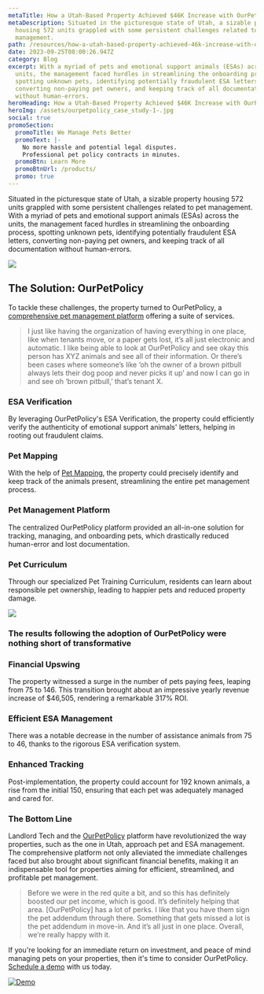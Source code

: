```yaml
---
metaTitle: How a Utah-Based Property Achieved $46K Increase with OurPetPolicy
metaDescription: Situated in the picturesque state of Utah, a sizable property
  housing 572 units grappled with some persistent challenges related to pet
  management.
path: /resources/how-a-utah-based-property-achieved-46k-increase-with-ourpetpolicy/
date: 2023-09-25T08:00:26.947Z
category: Blog
excerpt: With a myriad of pets and emotional support animals (ESAs) across the
  units, the management faced hurdles in streamlining the onboarding process,
  spotting unknown pets, identifying potentially fraudulent ESA letters,
  converting non-paying pet owners, and keeping track of all documentation
  without human-errors.
heroHeading: How a Utah-Based Property Achieved $46K Increase with OurPetPolicy
heroImg: /assets/ourpetpolicy_case_study-1-.jpg
social: true
promoSection:
  promoTitle: We Manage Pets Better
  promoText: |-
    No more hassle and potential legal disputes.
    Professional pet policy contracts in minutes.
  promoBtn: Learn More
  promoBtnUrl: /products/
  promo: true
---
```

Situated in the picturesque state of Utah, a sizable property housing 572 units grappled with some persistent challenges related to pet management. With a myriad of pets and emotional support animals (ESAs) across the units, the management faced hurdles in streamlining the onboarding process, spotting unknown pets, identifying potentially fraudulent ESA letters, converting non-paying pet owners, and keeping track of all documentation without human-errors.

![](/assets/manage_pet_in_rental_property_with_ourpetpolicy.png)

## The Solution: OurPetPolicy

To tackle these challenges, the property turned to OurPetPolicy, a [comprehensive pet management platform](https://landlordtech.com/products) offering a suite of services.

> I just like having the organization of having everything in one place, like when tenants move, or a paper gets lost, it’s all just electronic and automatic. I like being able to look at OurPetPolicy and see okay this person has XYZ animals and see all of their information. Or there’s been cases where someone’s like ‘oh the owner of a brown pitbull always lets their dog poop and never picks it up’ and now I can go in and see oh ‘brown pitbull,’ that’s tenant X.

### **ESA Verification**

By leveraging OurPetPolicy's ESA Verification, the property could efficiently verify the authenticity of emotional support animals' letters, helping in rooting out fraudulent claims.

### Pet Mapping

With the help of [Pet Mapping](https://landlordtech.com/resources/new-pet-mapping-tool-feature-added-to-pet-management-platform-ourpetpolicy/), the property could precisely identify and keep track of the animals present, streamlining the entire pet management process.

### Pet Management Platform

The centralized OurPetPolicy platform provided an all-in-one solution for tracking, managing, and onboarding pets, which drastically reduced human-error and lost documentation.

### Pet Curriculum

Through our specialized Pet Training Curriculum, residents can learn about responsible pet ownership, leading to happier pets and reduced property damage.

![](/assets/property_pet_management_with_ourpetpolicy.png)

### The results following the adoption of OurPetPolicy were nothing short of transformative

### Financial Upswing

The property witnessed a surge in the number of pets paying fees, leaping from 75 to 146. This transition brought about an impressive yearly revenue increase of $46,505, rendering a remarkable 317% ROI.

### Efficient ESA Management

There was a notable decrease in the number of assistance animals from 75 to 46, thanks to the rigorous ESA verification system.

### Enhanced Tracking

Post-implementation, the property could account for 192 known animals, a rise from the initial 150, ensuring that each pet was adequately managed and cared for.

### The Bottom Line

Landlord Tech and the [OurPetPolicy](https://landlordtech.com/products) platform have revolutionized the way properties, such as the one in Utah, approach pet and ESA management. The comprehensive platform not only alleviated the immediate challenges faced but also brought about significant financial benefits, making it an indispensable tool for properties aiming for efficient, streamlined, and profitable pet management. 

> Before we were in the red quite a bit, and so this has definitely boosted our pet income, which is good. It’s definitely helping that area. \[OurPetPolicy] has a lot of perks. I like that you have them sign the pet addendum through there. Something that gets missed a lot is the pet addendum in move-in. And it’s all just in one place. Overall, we’re really happy with it.

If you're looking for an immediate return on investment, and peace of mind managing pets on your properties, then it's time to consider OurPetPolicy. [Schedule a demo](https://info.ourpetpolicy.com/demo/) with us today.

[![Demo](/assets/guaranteed_roi_with_ourpetpolicy.png "Schedule a demo today with OurPetPolicy")](https://info.ourpetpolicy.com/demo/)